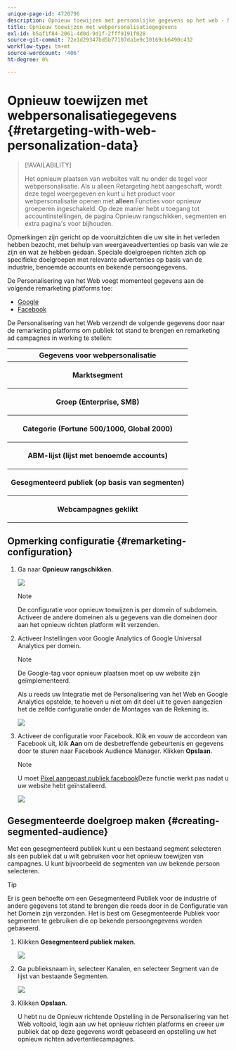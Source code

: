 ```yaml
---
unique-page-id: 4720796
description: Opnieuw toewijzen met persoonlijke gegevens op het web - Marketo Docs - Productdocumentatie
title: Opnieuw toewijzen met webpersonalisatiegegevens
exl-id: b5af1f84-2061-4d0d-9d1f-2fff9191f028
source-git-commit: 72e1d29347bd5b77107da1e9c30169cb6490c432
workflow-type: tm+mt
source-wordcount: '406'
ht-degree: 0%

---
```


# Opnieuw toewijzen met webpersonalisatiegegevens {#retargeting-with-web-personalization-data}

>[!AVAILABILITY]
>
>Het opnieuw plaatsen van websites valt nu onder de tegel voor webpersonalisatie. Als u alleen Retargeting hebt aangeschaft, wordt deze tegel weergegeven en kunt u het product voor webpersonalisatie openen met **alleen** Functies voor opnieuw groeperen ingeschakeld. Op deze manier hebt u toegang tot accountinstellingen, de pagina Opnieuw rangschikken, segmenten en extra pagina&#39;s voor bijhouden.

Opmerkingen zijn gericht op de vooruitzichten die uw site in het verleden hebben bezocht, met behulp van weergaveadvertenties op basis van wie ze zijn en wat ze hebben gedaan. Speciale doelgroepen richten zich op specifieke doelgroepen met relevante advertenties op basis van de industrie, benoemde accounts en bekende persoongegevens.

De Personalisering van het Web voegt momenteel gegevens aan de volgende remarketing platforms toe:

* [Google](/help/marketo/product-docs/web-personalization/website-retargeting/personalized-remarketing-in-google.md)
* [Facebook](/help/marketo/product-docs/web-personalization/website-retargeting/personalized-remarketing-in-facebook.md)

De Personalisering van het Web verzendt de volgende gegevens door naar de remarketing platforms om publiek tot stand te brengen en remarketing ad campagnes in werking te stellen:

<table> 
 <tbody> 
  <tr> 
   <th colspan="1">Gegevens voor webpersonalisatie</th> 
  </tr> 
  <tr> 
   <th><p>Marktsegment</p></th> 
  </tr> 
  <tr> 
   <th><p>Groep (Enterprise, SMB)</p></th> 
  </tr> 
  <tr> 
   <th><p>Categorie (Fortune 500/1000, Global 2000)</p></th> 
  </tr> 
  <tr> 
   <th><p>ABM-lijst (lijst met benoemde accounts)</p></th> 
  </tr> 
  <tr> 
   <th><p>Gesegmenteerd publiek (op basis van segmenten)</p></th> 
  </tr> 
  <tr> 
   <th><p>Webcampagnes geklikt</p></th> 
  </tr> 
 </tbody> 
</table>

## Opmerking configuratie {#remarketing-configuration}

1. Ga naar **Opnieuw rangschikken**.

   ![](assets/one.png)

   >[!NOTE]
   >
   >De configuratie voor opnieuw toewijzen is per domein of subdomein. Activeer de andere domeinen als u gegevens van die domeinen door aan het opnieuw richten platform wilt verzenden.

1. Activeer Instellingen voor Google Analytics of Google Universal Analytics per domein.

   >[!NOTE]
   >
   >De Google-tag voor opnieuw plaatsen moet op uw website zijn geïmplementeerd.
   >
   >Als u reeds uw Integratie met de Personalisering van het Web en Google Analytics opstelde, te hoeven u niet om dit deel uit te geven aangezien het de zelfde configuratie onder de Montages van de Rekening is.

   ![](assets/two.png)

1. Activeer de configuratie voor Facebook. Klik en vouw de accordeon van Facebook uit, klik **Aan** om de desbetreffende gebeurtenis en gegevens door te sturen naar Facebook Audience Manager. Klikken **Opslaan**.

   >[!NOTE]
   >
   >U moet [Pixel aangepast publiek facebook](https://developers.facebook.com/docs/ads-for-websites/website-custom-audiences/getting-started#install-the-pixel)Deze functie werkt pas nadat u uw website hebt geïnstalleerd.

   ![](assets/three.png)

## Gesegmenteerde doelgroep maken {#creating-segmented-audience}

Met een gesegmenteerd publiek kunt u een bestaand segment selecteren als een publiek dat u wilt gebruiken voor het opnieuw toewijzen van campagnes. U kunt bijvoorbeeld de segmenten van uw bekende persoon selecteren.

>[!TIP]
>
>Er is geen behoefte om een Gesegmenteerd Publiek voor de industrie of andere gegevens tot stand te brengen die reeds door in de Configuratie van het Domein zijn verzonden. Het is best om Gesegmenteerde Publiek voor segmenten te gebruiken die op bekende persoongegevens worden gebaseerd.

1. Klikken **Gesegmenteerd publiek maken**.

   ![](assets/image2015-1-15-16-3a36-3a38.png)

1. Ga publieksnaam in, selecteer Kanalen, en selecteer Segment van de lijst van bestaande Segmenten.

   ![](assets/image2015-1-15-16-3a40-3a17.png)

1. Klikken **Opslaan**.

   U hebt nu de Opnieuw richtende Opstelling in de Personalisering van het Web voltooid, login aan uw het opnieuw richten platforms en creeer uw publiek dat op deze gegevens wordt gebaseerd en opstelling uw het opnieuw richten advertentiecampagnes.
